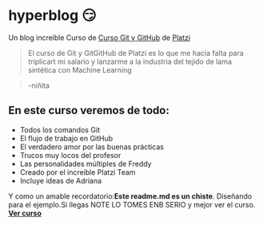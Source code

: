 # hyperblog 😏


Un blog increible Curso de [Curso Git y GitHub](https://platzi.com/cursos/git-github/ "Git y GitHub") de [Platzi](https://platzi.com/"Platzi") 

>El curso de Git y GitGitHub de Platzi es lo que me hacia falta para triplicart mi salario y lanzarme a la industria del tejido de lama sintética con Machine Learning

>-niñita

## En este curso veremos de todo:

* Todos los comandos Git
* El flujo de trabajo en GitHub
* El verdadero amor por las buenas prácticas
* Trucos muy locos del profesor
* Las personalidades múltiples de Freddy
* Creado por el increible Platzi Team
* Incluye ideas de Adriana

Y como un amable recordatorio:**Este readme.md es un chiste**. Diseñando para el ejemplo.Si llegas NOTE LO TOMES ENB SERIO y mejor ver el curso. [**Ver curso**](https://platzi.com/cursos/git-github/ "Git y GitHub") 
